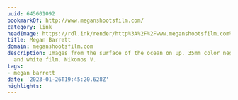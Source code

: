 ```yaml
---
uuid: 645601092
bookmarkOf: http://www.meganshootsfilm.com/
category: link
headImage: https://rdl.ink/render/http%3A%2F%2Fwww.meganshootsfilm.com%2F
title: Megan Barrett
domain: meganshootsfilm.com
description: Images from the surface of the ocean on up. 35mm color negative & black
  and white film. Nikonos V.
tags:
- megan barrett
date: '2023-01-26T19:45:20.628Z'
highlights: 
---
```



